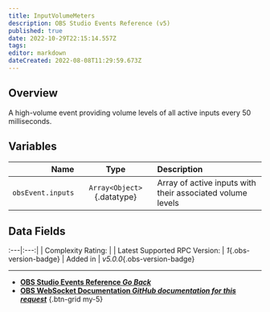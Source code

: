 ```yaml
---
title: InputVolumeMeters
description: OBS Studio Events Reference (v5)
published: true
date: 2022-10-29T22:15:14.557Z
tags: 
editor: markdown
dateCreated: 2022-08-08T11:29:59.673Z
---
```


## Overview
A high-volume event providing volume levels of all active inputs every 50 milliseconds.

## Variables
Name | Type | Description | 
----:|:----:|:------------|
`obsEvent.inputs` | `Array<Object>`{.datatype} | Array of active inputs with their associated volume levels

## Data Fields
:---|:---:|
| Complexity Rating: | <span class="stars stars--4"></span>
| Latest Supported RPC Version: | *1*{.obs-version-badge}
| Added in | *v5.0.0*{.obs-version-badge}

---

- [<i class="mdi mdi-chevron-left"></i>**OBS Studio Events Reference *Go Back***](/Broadcasters/OBS/Events)
- [<i class="mdi mdi-github"></i> **OBS WebSocket Documentation *GitHub documentation for this request***](https://github.com/obsproject/obs-websocket/blob/master/docs/generated/protocol.md#inputvolumemeters)
{.btn-grid my-5}